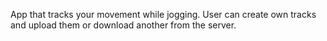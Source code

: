 App that tracks your movement while jogging. User can create own tracks and upload them or download another from the server.
